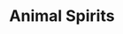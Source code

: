 ---
title: Animal Spirits
# your social media username
twitter: 
instagram: 
github:
# your website including http:// or https://
www:

# Do NOT edit beyond here
layout: artist
---